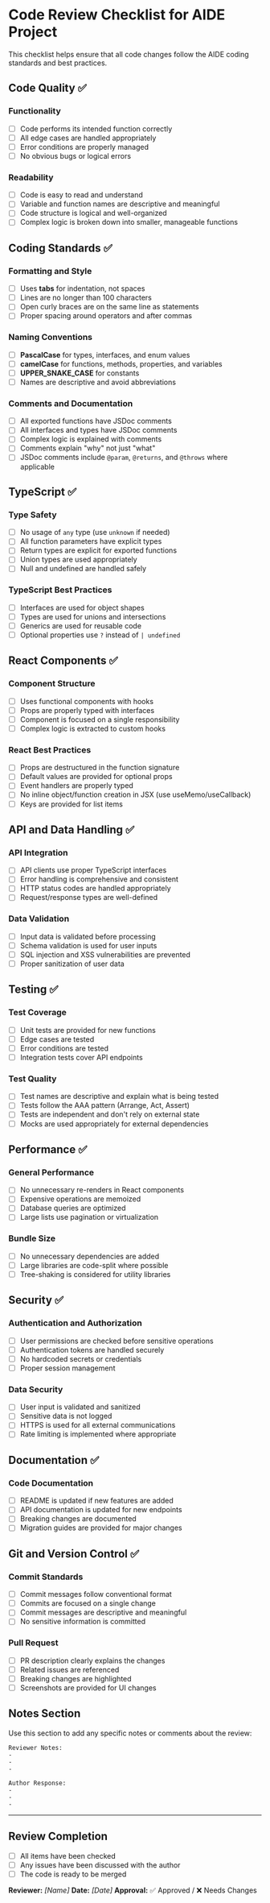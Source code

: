 # Code Review Checklist for AIDE Project

This checklist helps ensure that all code changes follow the AIDE coding standards and best practices.

## Code Quality ✅

### Functionality

- [ ] Code performs its intended function correctly
- [ ] All edge cases are handled appropriately
- [ ] Error conditions are properly managed
- [ ] No obvious bugs or logical errors

### Readability

- [ ] Code is easy to read and understand
- [ ] Variable and function names are descriptive and meaningful
- [ ] Code structure is logical and well-organized
- [ ] Complex logic is broken down into smaller, manageable functions

## Coding Standards ✅

### Formatting and Style

- [ ] Uses **tabs** for indentation, not spaces
- [ ] Lines are no longer than 100 characters
- [ ] Open curly braces are on the same line as statements
- [ ] Proper spacing around operators and after commas

### Naming Conventions

- [ ] **PascalCase** for types, interfaces, and enum values
- [ ] **camelCase** for functions, methods, properties, and variables
- [ ] **UPPER_SNAKE_CASE** for constants
- [ ] Names are descriptive and avoid abbreviations

### Comments and Documentation

- [ ] All exported functions have JSDoc comments
- [ ] All interfaces and types have JSDoc comments
- [ ] Complex logic is explained with comments
- [ ] Comments explain "why" not just "what"
- [ ] JSDoc comments include `@param`, `@returns`, and `@throws` where applicable

## TypeScript ✅

### Type Safety

- [ ] No usage of `any` type (use `unknown` if needed)
- [ ] All function parameters have explicit types
- [ ] Return types are explicit for exported functions
- [ ] Union types are used appropriately
- [ ] Null and undefined are handled safely

### TypeScript Best Practices

- [ ] Interfaces are used for object shapes
- [ ] Types are used for unions and intersections
- [ ] Generics are used for reusable code
- [ ] Optional properties use `?` instead of `| undefined`

## React Components ✅

### Component Structure

- [ ] Uses functional components with hooks
- [ ] Props are properly typed with interfaces
- [ ] Component is focused on a single responsibility
- [ ] Complex logic is extracted to custom hooks

### React Best Practices

- [ ] Props are destructured in the function signature
- [ ] Default values are provided for optional props
- [ ] Event handlers are properly typed
- [ ] No inline object/function creation in JSX (use useMemo/useCallback)
- [ ] Keys are provided for list items

## API and Data Handling ✅

### API Integration

- [ ] API clients use proper TypeScript interfaces
- [ ] Error handling is comprehensive and consistent
- [ ] HTTP status codes are handled appropriately
- [ ] Request/response types are well-defined

### Data Validation

- [ ] Input data is validated before processing
- [ ] Schema validation is used for user inputs
- [ ] SQL injection and XSS vulnerabilities are prevented
- [ ] Proper sanitization of user data

## Testing ✅

### Test Coverage

- [ ] Unit tests are provided for new functions
- [ ] Edge cases are tested
- [ ] Error conditions are tested
- [ ] Integration tests cover API endpoints

### Test Quality

- [ ] Test names are descriptive and explain what is being tested
- [ ] Tests follow the AAA pattern (Arrange, Act, Assert)
- [ ] Tests are independent and don't rely on external state
- [ ] Mocks are used appropriately for external dependencies

## Performance ✅

### General Performance

- [ ] No unnecessary re-renders in React components
- [ ] Expensive operations are memoized
- [ ] Database queries are optimized
- [ ] Large lists use pagination or virtualization

### Bundle Size

- [ ] No unnecessary dependencies are added
- [ ] Large libraries are code-split where possible
- [ ] Tree-shaking is considered for utility libraries

## Security ✅

### Authentication and Authorization

- [ ] User permissions are checked before sensitive operations
- [ ] Authentication tokens are handled securely
- [ ] No hardcoded secrets or credentials
- [ ] Proper session management

### Data Security

- [ ] User input is validated and sanitized
- [ ] Sensitive data is not logged
- [ ] HTTPS is used for all external communications
- [ ] Rate limiting is implemented where appropriate

## Documentation ✅

### Code Documentation

- [ ] README is updated if new features are added
- [ ] API documentation is updated for new endpoints
- [ ] Breaking changes are documented
- [ ] Migration guides are provided for major changes

## Git and Version Control ✅

### Commit Standards

- [ ] Commit messages follow conventional format
- [ ] Commits are focused on a single change
- [ ] Commit messages are descriptive and meaningful
- [ ] No sensitive information is committed

### Pull Request

- [ ] PR description clearly explains the changes
- [ ] Related issues are referenced
- [ ] Breaking changes are highlighted
- [ ] Screenshots are provided for UI changes

## Notes Section

Use this section to add any specific notes or comments about the review:

```
Reviewer Notes:
-
-
-

Author Response:
-
-
-
```

---

## Review Completion

- [ ] All items have been checked
- [ ] Any issues have been discussed with the author
- [ ] The code is ready to be merged

**Reviewer:** _[Name]_
**Date:** _[Date]_
**Approval:** ✅ Approved / ❌ Needs Changes
